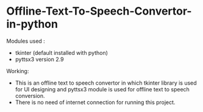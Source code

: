 # Offline-Text-To-Speech-Convertor-in-python
Modules used :
* tkinter (default installed with python)
* pyttsx3 version 2.9

Working:
* This is an offline text to speech convertor in which tkinter library is used for UI designing and pyttsx3 module is used for offline text to speech conversion.
* There is no need of internet connection for running this project.
